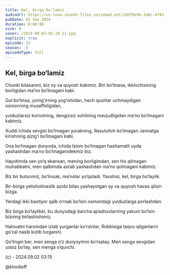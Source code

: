 ```yaml
---
title: Kel, birga bo‘lamiz
audioUrl: https://us-tuna-sounds-files.voicemod.net/19df8e9b-140c-4f43-8c0e-09c162821765-1658350707858.mp3
pubDate: 02 Sep 2024
duration: 0:00:00
size: 0
cover: /2024-09-02-03.19.11.jpg
explicit: true
episode: 32
season: -3
episodeType: full
---
```

## Kel, birga bo‘lamiz



Chunki bilasanmi, biz oy va quyosh kabimiz. Biri bo‘lmasa, ikkinchisining borligidan ma’no bo‘lmagani kabi.

Gul bo‘lmsa, yomg‘irning yog‘ishidan, hech qushlar uchmaydigan osmonning musaffoligidan,

yulduzlarsiz koinotning, dengizsiz sohilning mavjudligidan ma’no bo‘lmagani kabimiz.

Xuddi ichida sevgisi bo‘lmagan yurakning, Rasululloh bo‘lmagan Jannatga kirishning qizig‘i bo‘lmagani kabi.

Ona bo‘lmagan dunyoda, ichida Islom bo‘lmagan hashamatli uyda yashashdan ma’no bo‘lmaganidekmiz biz.

Hayotimda sen yo‘q ekansan, mening borligimdan, sen his qilmagan muhabbatni, men qalbimda asrab yashashdan ma’no qolmagani kabimiz.

Biz bir butunmiz, bo‘linsak, ma’nolar yo‘qoladi. Yaxshisi, kel, birga bo‘laylik.

Bir-biriga yetisholmaslik azobi bilan yashayotgan oy va quyosh havas qilsin bizga.

Yerdagi ikki baxtiyor qalb o‘rnak bo‘lsin osmondagi yulduzlarga porlashdan.

Biz birga bo‘laylikki, bu dunyodagi barcha ajrashuvlarning yakuni bo‘lsin bizning birlashishimiz.

Halovatni haromdan izlab yurganlar ko‘rsinlar, Robbisiga taqvo qilganlarni go‘zal nasib kutib turganini.

Qo‘lingni ber, men senga o‘z dunyoyimni ko‘rsatay. Men senga sevgidan ustoz bo‘lay, sen menga o‘quvchi.

(c) - 2024.09.02 03:15

@khodieff